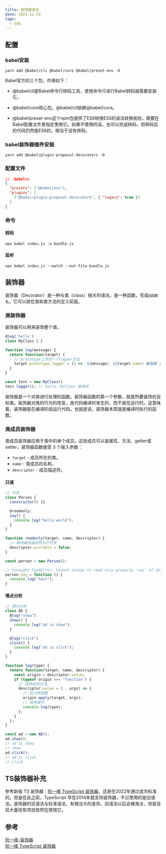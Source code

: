 ```yaml
---
title: 装饰器语法
date: 2021-11-23
tags:
  - ES6
---
```


##  配置

### babel安装

```shell
yarn add @babel/cli @babel/core @babel/preset-env -D
```

Babel官方的三个包，作用如下：

- @babel/cli是Babel命令行转码工具，使用命令行进行Babel转码就需要安装它。

- @babel/core核心包，@babel/cli依赖@babel/core。
- @babel/preset-env这个npm包提供了ES6转换ES5的语法转换规则，需要在Babel配置文件里指定使用它。如果不使用的话，也可以完成转码，但转码后的代码仍然是ES6的，相当于没有转码。

### babel装饰器插件安装

```shell
yarn add @babel/plugin-proposal-decorators -D  
```

### 配置文件

```json
// .babelrc
{
  "presets": ["@babel/env"],
  "plugins": [
    ["@babel/plugin-proposal-decorators", { "legacy": true }]
  ]
}
```

### 命令

#### 转码

```shell
npx babel index.js -o bundle.js
```

#### 监听

```shell
npx babel index.js --watch --out-file bundle.js
```

## 装饰器

装饰器（Decorator）是一种与类（class）相关的语法，是一种函数，写成`@函数名`。它可以放在类和类方法的定义前面。

### 类装饰器

装饰器可以用来装饰整个类。

```js
@log('hello')
class MyClass { }

function log(message) {
  return function(target) {
    // prototype上添加一个logger方法
    target.prototype.logger = () => `${message}，${target.name} 被调用`;
  }
}

const test = new MyClass()
test.logger(); // hello，MyClass 被调用
```

装饰器是一个对类进行处理的函数。装饰器函数的第一个参数，就是所要装饰的目标类。装饰器对类的行为的改变，是代码编译时发生的，而不是在运行时。这意味着，装饰器能在编译阶段运行代码。也就是说，装饰器本质就是编译时执行的函数。

### 类成员装饰器

类成员装饰器应用于类中的单个成员。这些成员可以是属性、方法、getter或setter，装饰器函数接受 3 个输入参数：

- `target` - 成员所在的类。
- `name` - 类成员的名称。
- `descriptor` - 成员描述符。

#### 只读

```js
// 只读
class Person {
  constructor() {}

  @readonly;
  say() {
    console.log("hello world");
  }
}

function readonly(target, name, descriptor) {
  // 修改属性描述符为不可写
  descriptor.writable = false;
}

const person = new Person();

// Uncaught TypeError: Cannot assign to read only property 'say' of object '#<Person>'
person.say = function () {
  console.log("test");
}
```

#### 埋点分析

```js
// 埋点分析
class AD {
  @log("show")
  show() {
    console.log("ad is show");
  }

  @log("click")
  click() {
    console.log("ad is click");
  }
}

function log(type) {
  return function(target, name, descriptor) {
    const origin = descriptor.value;
    if (typeof origin === "function") {
      // 装饰后的方法
      descriptor.value = (...args) => {
        // 执行原函数
        origin.apply(target, args);
        // 装饰操作
        console.log(type);
      };
    }
  };
}

const ad = new AD();
ad.show();
// ad is show 
// show
ad.click();
// ad is click
// click
```


## TS装饰器补充

参考新版 TS 装饰器：[阮一峰 TypeScript 装饰器](https://wangdoc.com/typescript/decorator)，这是在2022年通过成为标准的。但是在此之前，TypeScript 早在2014年就支持装饰器，不过使用的是旧语法。装饰器的旧语法与标准语法，有相当大的差异。旧语法以后会被淘汰，但是目前大量现有项目依然在使用它。


## 参考

[阮一峰-装饰器](https://es6.ruanyifeng.com/#docs/decorator)\
[阮一峰 TypeScript 装饰器](https://wangdoc.com/typescript/decorator)